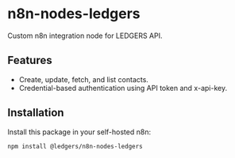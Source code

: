 # n8n-nodes-ledgers

Custom n8n integration node for LEDGERS API.

## Features

- Create, update, fetch, and list contacts.
- Credential-based authentication using API token and x-api-key.

## Installation

Install this package in your self-hosted n8n:

```bash
npm install @ledgers/n8n-nodes-ledgers